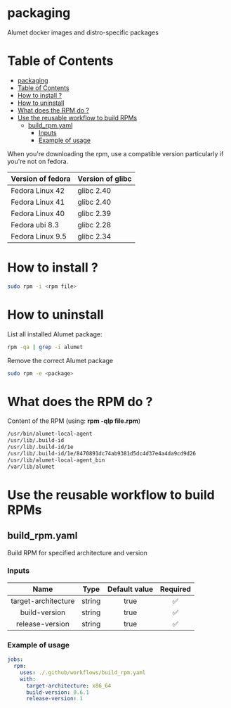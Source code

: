 # packaging

Alumet docker images and distro-specific packages

# Table of Contents

- [packaging](#packaging)
- [Table of Contents](#table-of-contents)
- [How to install ?](#how-to-install-)
- [How to uninstall](#how-to-uninstall)
- [What does the RPM do ?](#what-does-the-rpm-do-)
- [Use the reusable workflow to build RPMs](#use-the-reusable-workflow-to-build-rpms)
  - [build\_rpm.yaml](#build_rpmyaml)
    - [Inputs](#inputs)
    - [Example of usage](#example-of-usage)

When you're downloading the rpm, use a compatible version
particularly if you're not on fedora.

| Version of fedora   | Version of glibc  |
|-------------------  |-----------------  |
| Fedora Linux 42     | glibc 2.40        |
| Fedora Linux 41     | glibc 2.40        |
| Fedora Linux 40     | glibc 2.39        |
| Fedora ubi 8.3        | glibc 2.28        |
| Fedora Linux 9.5    | glibc 2.34        |

# How to install ?

```bash
sudo rpm -i <rpm file>
```

# How to uninstall

List all installed Alumet package:

```bash
rpm -qa | grep -i alumet
```

Remove the correct Alumet package

```bash
sudo rpm -e <package>
```

# What does the RPM do ?

Content of the RPM (using: **rpm -qlp file.rpm**)

```bash
/usr/bin/alumet-local-agent
/usr/lib/.build-id
/usr/lib/.build-id/1e
/usr/lib/.build-id/1e/8470891dc74ab9381d5dc4d37e4a4da9cd9d26
/usr/lib/alumet-local-agent_bin
/var/lib/alumet
```

# Use the reusable workflow to build RPMs

## build_rpm.yaml

Build RPM for specified architecture and version
  
### Inputs

|          Name           |   Type   | Default value | Required |
| :---------------------: | :------: | :-----------: | :------: |
|   target-architecture   |  string  |     true      |    ✅    |
|   build-version         |  string  |     true      |    ✅    |
|   release-version       |  string  |     true      |    ✅    |

### Example of usage

```yaml
jobs:
  rpm:
    uses: ./.github/workflows/build_rpm.yaml
    with:
      target-architecture: x86_64
      build-version: 0.6.1
      release-version: 1
```

